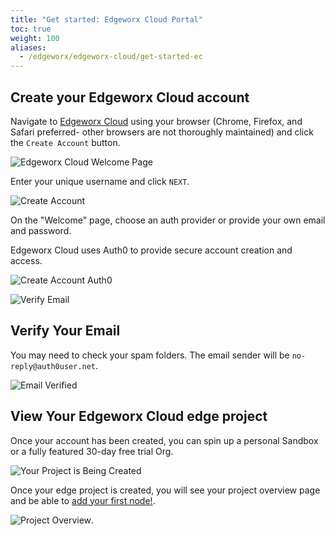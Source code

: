 ```yaml
---
title: "Get started: Edgeworx Cloud Portal"
toc: true
weight: 100
aliases:
  - /edgeworx/edgeworx-cloud/get-started-ec
---
```


## Create your Edgeworx Cloud account

Navigate to [Edgeworx Cloud](https://cloud.edgeworx.io/welcome) using your browser (Chrome, Firefox,
and Safari preferred- other browsers are not thoroughly maintained) and click the `Create Account`
button.
<!-- TODO: Re-do screenshots -->
<!-- TODO: Include instructional for GCM paid users.  -->
<!-- TODO: Redo content to reflect new dashboard -->
![Edgeworx Cloud Welcome Page](/images/cloud-home.png)

Enter your unique username and click `NEXT`.

![Create Account](</images/image (9).png>)

On the "Welcome" page, choose an auth provider or provide your own email and password.

Edgeworx Cloud uses Auth0 to provide secure account creation and access.

![Create Account Auth0](</images/image (13).png>)

![Verify Email](</images/image (18).png>)

## Verify Your Email

You may need to check your spam folders. The email sender will be `no-reply@auth0user.net`.

![Email Verified](</images/image (24).png>)

## View Your Edgeworx Cloud edge project

Once your account has been created, you can spin up a personal Sandbox or a fully featured 30-day free trial Org.

![Your Project is Being Created](</images/image (15).png>)

Once your edge project is created, you will see your project overview page and be able
to [add your first node!](/docs/cloud/adding-nodes).

![Project Overview](/images/1done.png).
